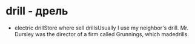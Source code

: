 # drill - дрель




- electric drillStore where sell drillsUsually I use my neighbor's drill. Mr. Dursley was the director of a firm called Grunnings, which madedrills.